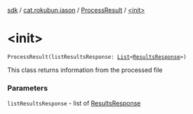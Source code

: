 [sdk](../../index.md) / [cat.rokubun.jason](../index.md) / [ProcessResult](index.md) / [&lt;init&gt;](./-init-.md)

# &lt;init&gt;

`ProcessResult(listResultsResponse: `[`List`](https://kotlinlang.org/api/latest/jvm/stdlib/kotlin.collections/-list/index.html)`<`[`ResultsResponse`](../../cat.rokubun.jason.repository.remote.dto/-results-response/index.md)`>)`

This class returns information from the processed file

### Parameters

`listResultsResponse` - list of [ResultsResponse](../../cat.rokubun.jason.repository.remote.dto/-results-response/index.md)